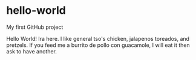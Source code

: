 # hello-world
My first GitHub project

Hello World!
Ira here.  I like general tso's chicken, jalapenos toreados, and pretzels.
If you feed me a burrito de pollo con guacamole, I will eat it then ask to have another.
